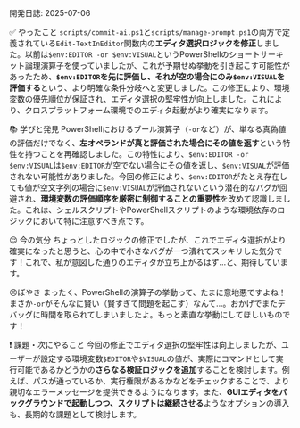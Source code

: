 ﻿開発日誌: 2025-07-06

✅ やったこと
`scripts/commit-ai.ps1`と`scripts/manage-prompt.ps1`の両方で定義されている`Edit-TextInEditor`関数内の**エディタ選択ロジックを修正**しました。以前は`$env:EDITOR -or $env:VISUAL`というPowerShellのショートサーキット論理演算子を使っていましたが、これが予期せぬ挙動を引き起こす可能性があったため、**`$env:EDITOR`を先に評価し、それが空の場合にのみ`$env:VISUAL`を評価する**という、より明確な条件分岐へと変更しました。この修正により、環境変数の優先順位が保証され、エディタ選択の堅牢性が向上しました。これにより、クロスプラットフォーム環境でのエディタ起動がより確実になります。

📚 学びと発見
PowerShellにおけるブール演算子（`-or`など）が、単なる真偽値の評価だけでなく、**左オペランドが真と評価された場合にその値を返す**という特性を持つことを再確認しました。この特性により、`$env:EDITOR -or $env:VISUAL`は`$env:EDITOR`が空でない場合にその値を返し、`$env:VISUAL`が評価されない可能性がありました。今回の修正により、`$env:EDITOR`がたとえ存在しても値が空文字列の場合に`$env:VISUAL`が評価されないという潜在的なバグが回避され、**環境変数の評価順序を厳密に制御することの重要性**を改めて認識しました。これは、シェルスクリプトやPowerShellスクリプトのような環境依存のロジックにおいて特に注意すべき点です。

😌 今の気分
ちょっとしたロジックの修正でしたが、これでエディタ選択がより確実になったと思うと、心の中で小さなバグが一つ潰れてスッキリした気分です！これで、私が意図した通りのエディタが立ち上がるはず…と、期待しています。

😠ぼやき
まったく、PowerShellの演算子の挙動って、たまに意地悪ですよね！まさか`-or`がそんなに賢い（賢すぎて問題を起こす）なんて…。おかげでまたデバッグに時間を取られてしまいましたよ。もっと素直な挙動にしてほしいものです！

❗ 課題・次にやること
今回の修正でエディタ選択の堅牢性は向上しましたが、ユーザーが設定する環境変数`$EDITOR`や`$VISUAL`の値が、実際にコマンドとして実行可能であるかどうかの**さらなる検証ロジックを追加**することを検討します。例えば、パスが通っているか、実行権限があるかなどをチェックすることで、より親切なエラーメッセージを提供できるようになります。また、**GUIエディタをバックグラウンドで起動しつつ、スクリプトは継続させる**ようなオプションの導入も、長期的な課題として検討します。
